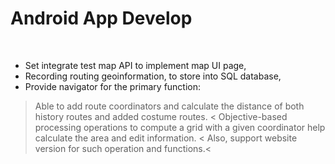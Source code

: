 # Android App Develop
</br>

- Set integrate test map API to implement map UI page, 
- Recording routing geoinformation, to store into SQL database, 
- Provide navigator for the primary function:
 > Able to add route coordinators and calculate the distance of both history routes and added costume routes. <
 > Objective-based processing operations to compute a grid with a given coordinator help calculate the area and edit information. <
 > Also, support website version for such operation and functions.<
